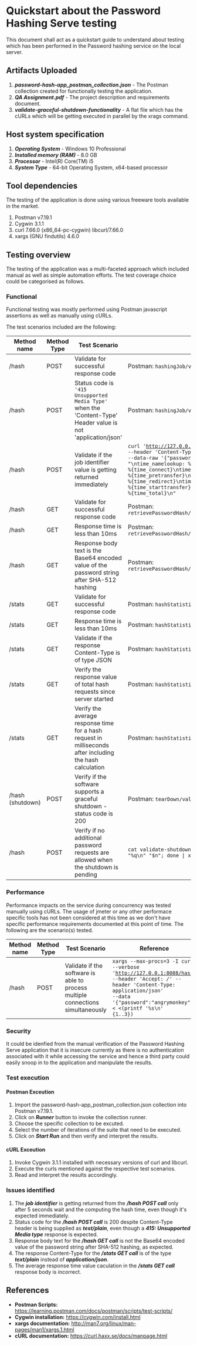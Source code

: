 # Quickstart about the Password Hashing Serve testing #
This document shall act as a quickstart guide to understand about testing which has been performed in the Password hashing service on the local server.

## Artifacts Uploaded ##
1. ***password-hash-app_postman_collection.json*** - The Postman collection created for functionally testing the application.
2. ***QA Assignment.pdf*** - The project description and requirements document.
3. ***validate-graceful-shutdown-functionality*** - A flat file which has the cURLs which will be getting executed in parallel by the xrags command.

## Host system specification ###
1. ***Operating System*** - Windows 10 Professional
2. ***Installed memory (RAM)*** - 8.0 GB
3. ***Processor*** - Intel(R) Core(TM) i5
4. ***System Type*** - 64-bit Operating System, x64-based processor

## Tool dependencies ##
The testing of the application is done using various freeware tools available in the market.
1. Postman v7.19.1
2. Cygwin 3.1.1
3. curl 7.66.0 (x86_64-pc-cygwin) libcurl/7.66.0
4. xargs (GNU findutils) 4.6.0

## Testing overview ##
The testing of the application was a multi-faceted approach which included manual as well as simple automation efforts. The test coverage choice could be categorised as follows.

### Functional ###
Functional testing was mostly performed using Postman javascript assertions as well as manually using cURLs. 

The test scenarios included are the following:

Method name  | Method Type | Test Scenario | Reference | Test Result
------------- | ------------- | ------------- | ------------- | -------------
/hash | POST | Validate for successful response code | Postman: <code>hashingJob/validatePasswordHashEndpointFunctionality</code> | <span style="color:green">*Pass*</span>
/hash | POST | Status code is <code>'415 Unsupported Media Type'</code> when the 'Content-Type' Header value is not 'application/json' | Postman: <code>hashingJob/validatePasswordHashEndpointForUnsupportedMediaType</code> | <span style="color:red">*Fail*</span>
/hash | POST | Validate if the job identifier value is getting returned immediately | <code>curl 'http://127.0.0.1:8088/hash' --header 'Content-Type: application/json' --header 'Accept: */*' --data-raw '{"password": "angrymonkey"}' --compressed -s -o /dev/null -w  "\ntime_namelookup:  %{time_namelookup}\ntime_connect:  %{time_connect}\ntime_appconnect:  %{time_appconnect}\ntime_pretransfer:  %{time_pretransfer}\ntime_redirect:  %{time_redirect}\ntime_starttransfer:  %{time_starttransfer}\n__________\ntime_total:  %{time_total}\n"</code> | <span style="color:red">*Fail*</span>
/hash | GET | Validate for successful response code | Postman: <code>retrievePasswordHash/validateHashedPasswordRetrievalEndpointFunctionality</code> | <span style="color:green">*Pass*</span>
/hash | GET | Response time is less than 10ms | Postman: <code>retrievePasswordHash/validateHashedPasswordRetrievalEndpointFunctionality</code> | <span style="color:green">*Pass*</span>
/hash | GET | Response body text is the Base64 encoded value of the password string after SHA-512 hashing | Postman: <code>retrievePasswordHash/validateHashedPasswordRetrievalEndpointFunctionality</code> | <span style="color:red">*Fail*</span>
/stats | GET | Validate for successful response code | Postman: <code>hashStatistics/valiateHashingStatsEndpointFunctionality</code> | <span style="color:green">*Pass*</span>
/stats | GET | Response time is less than 10ms | Postman: <code>hashStatistics/valiateHashingStatsEndpointFunctionality</code> | <span style="color:green">*Pass*</span>
/stats | GET | Validate if the response Content-Type is of type JSON | Postman: <code>hashStatistics/valiateHashingStatsEndpointFunctionality</code> | <span style="color:red">*Fail*</span>
/stats | GET | Verify the response value of total hash requests since server started | Postman: <code>hashStatistics/valiateHashingStatsEndpointFunctionality</code> | <span style="color:green">*Pass*</span>
/stats | GET | Verify the average response time for a hash request in milliseconds after including the hash calculation | Postman: <code>hashStatistics/valiateHashingStatsEndpointFunctionality</code> | <span style="color:red">*Fail*</span>
/hash (shutdown) | POST | Verify if the software supports a graceful shutdown - status code is 200 | Postman: <code>tearDown/validateShutdownEndpointResponseCode</code> | <span style="color:green">*Pass*</span>
/hash | POST | Verify if no additional password requests are allowed when the shutdown is pending | <code>cat validate-shutdown-functionality &#124; while read n; do printf "%q\n" "$n"; done &#124; xargs --max-procs=2 -I LC bash -c LC</code> | <span style="color:green">*Pass*</span>

### Performance ###
Performance impacts on the service during concurrency was tested manually using cURLs. The usage of jmeter or any other performace specific tools has not been considered at this time as we don't have specific performance requirements documented at this point of time. The following are the scenario(s) tested.

Method name  | Method Type | Test Scenario | Reference | Test Result
------------- | ------------- | ------------- | ------------- | -------------
/hash | POST | Validate if the software is able to process multiple connections simultaneously | <code>xargs --max-procs=3 -I curl --verbose 'http://127.0.0.1:8088/hash' --header 'Accept: */*' --header 'Content-Type: application/json' --data '{"password":"angrymonkey"}' < <(printf '%s\n' {1..3})</code> | <span style="color:green">*Pass*</span>

### Security ###
It could be idenfied from the manual verification of the Password Hashing Serve application that it is insecure currently as there is no authentication associated with it while accessing the service and hence a third party could easily snoop in to the application and manipulate the results.

### Test execution ###
#### Postman Exceution ####
1. Import the password-hash-app_postman_collection.json collection into Postman v7.19.1.  
2. Click on ***Runner*** button to invoke the collection runner.
3. Choose the specific collection to be excuted.
4. Select the number of iterations of the suite that need to be executed.
5. Click on ***Start Run*** and then verify and interpret the results.
#### cURL Exceution ####
1. Invoke Cygwin 3.1.1 installed with necessary versions of curl and libcurl.
2. Execute the curls mentioned against the respective test scenarios.
3. Read and interpret the results accordingly.

### Issues identified ###
1. The ***job identifier*** is getting returned from the ***/hash POST call*** only after 5 seconds wait and the computing the hash time, even though it's expected immediately.
2. Status code for the ***/hash POST call*** is 200 despite Content-Type header is being supplied as ***test/plain***, even though a ***415: Unsupported Media type*** response is expected.
3. Response body text for the ***/hash GET call*** is not the Base64 encoded value of the password string after SHA-512 hashing, as expected.
4. The response Content-Type  for the ***/stats GET call*** is of the type ***text/plain*** instead of ***application/json***.
5. The average response time value caculation in the ***/stats GET call*** response body is incorrect.

## References
* __Postman Scripts:__ https://learning.postman.com/docs/postman/scripts/test-scripts/
* __Cygwin installation:__ https://cygwin.com/install.html
* __xargs documentation:__  http://man7.org/linux/man-pages/man1/xargs.1.html
* __cURL documentation:__ https://curl.haxx.se/docs/manpage.html
